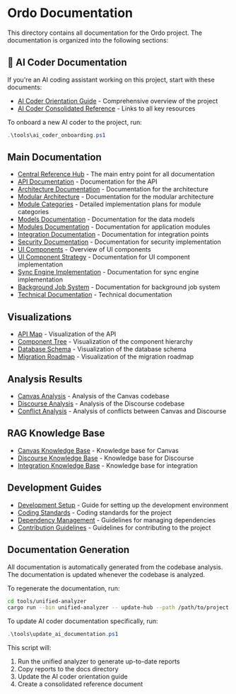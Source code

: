 # Ordo Documentation

This directory contains all documentation for the Ordo project. The documentation is organized into the following sections:

## 🤖 AI Coder Documentation

If you're an AI coding assistant working on this project, start with these documents:

- [AI Coder Orientation Guide](ai_coder_orientation.md) - Comprehensive overview of the project
- [AI Coder Consolidated Reference](ai_coder_reference.md) - Links to all key resources

To onboard a new AI coder to the project, run:

```powershell
.\tools\ai_coder_onboarding.ps1
```

## Main Documentation

- [Central Reference Hub](central_reference_hub.md) - The main entry point for all documentation
- [API Documentation](api/reference.md) - Documentation for the API
- [Architecture Documentation](architecture/overview.md) - Documentation for the architecture
- [Modular Architecture](architecture/modular_architecture.md) - Documentation for the modular architecture
- [Module Categories](architecture/module_categories.md) - Detailed implementation plans for module categories
- [Models Documentation](models/overview.md) - Documentation for the data models
- [Modules Documentation](modules/overview.md) - Documentation for application modules
- [Integration Documentation](integration/overview.md) - Documentation for integration points
- [Security Documentation](security/implementation.md) - Documentation for security implementation
- [UI Components](ui/overview.md) - Overview of UI components
- [UI Component Strategy](ui/component_strategy.md) - Documentation for UI component implementation
- [Sync Engine Implementation](technical/sync_engine_implementation.md) - Documentation for sync engine implementation
- [Background Job System](technical/background_job_system.md) - Documentation for background job system
- [Technical Documentation](technical/overview.md) - Technical documentation

## Visualizations

- [API Map](visualizations/api_map/api_map.html) - Visualization of the API
- [Component Tree](visualizations/component_tree/component_tree.html) - Visualization of the component hierarchy
- [Database Schema](visualizations/db_schema/db_schema.html) - Visualization of the database schema
- [Migration Roadmap](visualizations/migration_roadmap/migration_roadmap.html) - Visualization of the migration roadmap

## Analysis Results

- [Canvas Analysis](analysis/canvas/analysis.md) - Analysis of the Canvas codebase
- [Discourse Analysis](analysis/discourse/analysis.md) - Analysis of the Discourse codebase
- [Conflict Analysis](analysis/conflicts/conflicts.md) - Analysis of conflicts between Canvas and Discourse

## RAG Knowledge Base

- [Canvas Knowledge Base](rag_knowledge_base/canvas/README.md) - Knowledge base for Canvas
- [Discourse Knowledge Base](rag_knowledge_base/discourse/README.md) - Knowledge base for Discourse
- [Integration Knowledge Base](rag_knowledge_base/integration/README.md) - Knowledge base for integration

## Development Guides

- [Development Setup](development/setup.md) - Guide for setting up the development environment
- [Coding Standards](development/coding_standards.md) - Coding standards for the project
- [Dependency Management](development/dependency_management.md) - Guidelines for managing dependencies
- [Contribution Guidelines](development/contribution.md) - Guidelines for contributing to the project

## Documentation Generation

All documentation is automatically generated from the codebase analysis. The documentation is updated whenever the codebase is analyzed.

To regenerate the documentation, run:

```bash
cd tools/unified-analyzer
cargo run --bin unified-analyzer -- update-hub --path /path/to/project
```

To update AI coder documentation specifically, run:

```powershell
.\tools\update_ai_documentation.ps1
```

This script will:
1. Run the unified analyzer to generate up-to-date reports
2. Copy reports to the docs directory
3. Update the AI coder orientation guide
4. Create a consolidated reference document

